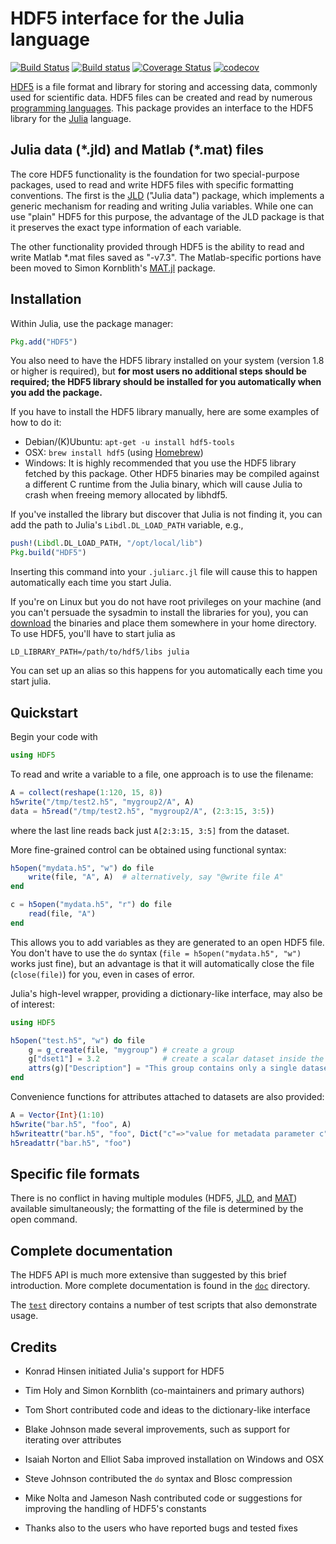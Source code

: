 # HDF5 interface for the Julia language

[![Build Status](https://travis-ci.org/JuliaIO/HDF5.jl.svg?branch=master)](https://travis-ci.org/JuliaIO/HDF5.jl) [![Build status](https://ci.appveyor.com/api/projects/status/4iagqqiqqo36sika/branch/master?svg=true)](https://ci.appveyor.com/project/musm/hdf5-jl/branch/master)
[![Coverage Status](https://coveralls.io/repos/github/JuliaIO/HDF5.jl/badge.svg?branch=master)](https://coveralls.io/github/JuliaIO/HDF5.jl?branch=master)
[![codecov](https://codecov.io/gh/JuliaIO/HDF5.jl/branch/master/graph/badge.svg)](https://codecov.io/gh/JuliaIO/HDF5.jl)

[HDF5][HDF5] is a file format and library for storing and accessing
data, commonly used for scientific data. HDF5 files can be created and
read by numerous [programming
languages](http://www.hdfgroup.org/tools5desc.html).  This package
provides an interface to the HDF5 library for the
[Julia][Julia] language.

## Julia data (\*.jld) and Matlab (\*.mat) files

The core HDF5 functionality is the foundation for two special-purpose
packages, used to read and write HDF5 files with specific formatting
conventions. The first is the
[JLD](https://github.com/JuliaIO/JLD.jl) ("Julia data") package,
which implements a generic mechanism for reading and writing Julia
variables. While one can use "plain" HDF5 for this purpose, the
advantage of the JLD package is that it preserves the exact type
information of each variable.

The other functionality provided through HDF5 is the ability to read
and write Matlab \*.mat files saved as "-v7.3". The Matlab-specific
portions have been moved to Simon Kornblith's
[MAT.jl](https://github.com/simonster/MAT.jl) package.

## Installation

Within Julia, use the package manager:
```julia
Pkg.add("HDF5")
```

You also need to have the HDF5 library installed on your
system (version 1.8 or higher is required), but **for most users
no additional steps should be required; the HDF5 library should be
installed for you automatically when you add the package.**

If you have to install the HDF5 library manually, here are some examples of
how to do it:

- Debian/(K)Ubuntu: `apt-get -u install hdf5-tools`
- OSX: `brew install hdf5` (using [Homebrew](http://brew.sh))
- Windows: It is highly recommended that you use the HDF5 library
  fetched by this package. Other HDF5 binaries may be compiled against
  a different C runtime from the Julia binary, which will cause
  Julia to crash when freeing memory allocated by libhdf5.

If you've installed the library but discover that Julia is not finding
it, you can add the path to Julia's `Libdl.DL_LOAD_PATH` variable, e.g.,
```julia
push!(Libdl.DL_LOAD_PATH, "/opt/local/lib")
Pkg.build("HDF5")
```
Inserting this command into your `.juliarc.jl` file will cause this to
happen automatically each time you start Julia.

If you're on Linux but you do not have root privileges on your machine (and
you can't persuade the sysadmin to install the libraries for you), you can [download](http://www.hdfgroup.org/HDF5/release/obtain5.html) the
binaries and place them somewhere in your home directory. To use HDF5,
you'll have to start julia as
```
LD_LIBRARY_PATH=/path/to/hdf5/libs julia
```
You can set up an alias so this happens for you automatically each time
you start julia.

## Quickstart

Begin your code with

```julia
using HDF5
```

To read and write a variable to a file, one approach is to use the filename:
```julia
A = collect(reshape(1:120, 15, 8))
h5write("/tmp/test2.h5", "mygroup2/A", A)
data = h5read("/tmp/test2.h5", "mygroup2/A", (2:3:15, 3:5))
```
where the last line reads back just `A[2:3:15, 3:5]` from the dataset.

More fine-grained control can be obtained using functional syntax:

```julia
h5open("mydata.h5", "w") do file
    write(file, "A", A)  # alternatively, say "@write file A"
end

c = h5open("mydata.h5", "r") do file
    read(file, "A")
end
```
This allows you to add variables as they are generated to an open HDF5 file.
You don't have to use the `do` syntax (`file = h5open("mydata.h5", "w")` works
just fine), but an advantage is that it will automatically close the file (`close(file)`)
for you, even in cases of error.

Julia's high-level wrapper, providing a dictionary-like interface, may
also be of interest:

```julia
using HDF5

h5open("test.h5", "w") do file
    g = g_create(file, "mygroup") # create a group
    g["dset1"] = 3.2              # create a scalar dataset inside the group
    attrs(g)["Description"] = "This group contains only a single dataset" # an attribute
end
```

Convenience functions for attributes attached to datasets are also provided:

```julia
A = Vector{Int}(1:10)
h5write("bar.h5", "foo", A)
h5writeattr("bar.h5", "foo", Dict("c"=>"value for metadata parameter c","d"=>"metadata d"))
h5readattr("bar.h5", "foo")
```


## Specific file formats

There is no conflict in having multiple modules (HDF5, [JLD](https://github.com/JuliaIO/JLD.jl), and
[MAT](https://github.com/simonster/MAT.jl)) available simultaneously;
the formatting of the file is determined by the open command.

## Complete documentation

The HDF5 API is much more extensive than suggested by this brief
introduction.  More complete documentation is found in the
[`doc`](doc/) directory.

The [`test`](test/) directory contains a number of test scripts that also
demonstrate usage.

## Credits

- Konrad Hinsen initiated Julia's support for HDF5

- Tim Holy and Simon Kornblith (co-maintainers and primary authors)

- Tom Short contributed code and ideas to the dictionary-like
  interface

- Blake Johnson made several improvements, such as support for
  iterating over attributes

- Isaiah Norton and Elliot Saba improved installation on Windows and OSX

- Steve Johnson contributed the `do` syntax and Blosc compression

- Mike Nolta and Jameson Nash contributed code or suggestions for
  improving the handling of HDF5's constants

- Thanks also to the users who have reported bugs and tested fixes


[Julia]: http://julialang.org "Julia"
[HDF5]: http://www.hdfgroup.org/HDF5/ "HDF5"
